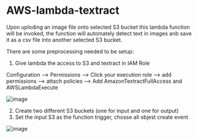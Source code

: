 # AWS-lambda-textract

Upon uploding an image file onto selected S3 bucket this lambda function will be invoked, the function will automately detect text in images anb save it as a csv file into another selected S3 bucket.

There are some preprocessing needed to be setup:
1. Give lambda the access to S3 and textract in IAM Role

Configuration --> Permissions --> Click your execution role --> add permissions --> attach policies --> Add AmazonTextractFullAccess and AWSLambdaExecute

![image](https://user-images.githubusercontent.com/77425545/157827168-a5107177-c6d2-4903-90cc-f90baef4087a.png)

2. Create two different S3 buckets (one for input and one for output)
3. Set the input S3 as the function trigger, chosse all objest create event

![image](https://user-images.githubusercontent.com/77425545/157827280-6ccdd120-4e8d-4192-9c1a-6c175b3af30a.png)

